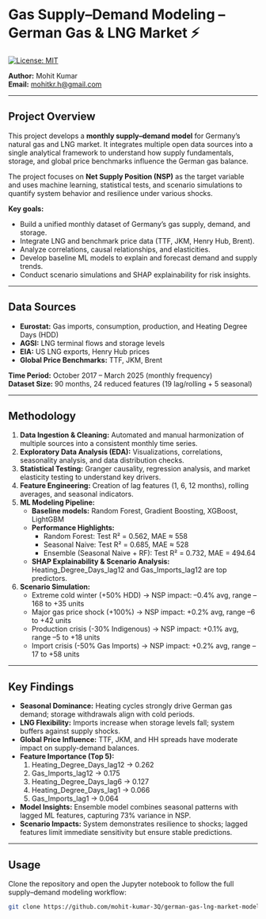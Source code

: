 # Gas Supply–Demand Modeling – German Gas & LNG Market ⚡

[![License: MIT](https://img.shields.io/badge/License-MIT-yellow.svg)](https://opensource.org/licenses/MIT)

**Author:** Mohit Kumar  
**Email:** mohitkr.h@gmail.com  

---

## Project Overview

This project develops a **monthly supply–demand model** for Germany’s natural gas and LNG market. It integrates multiple open data sources into a single analytical framework to understand how supply fundamentals, storage, and global price benchmarks influence the German gas balance.

The project focuses on **Net Supply Position (NSP)** as the target variable and uses machine learning, statistical tests, and scenario simulations to quantify system behavior and resilience under various shocks.

**Key goals:**
- Build a unified monthly dataset of Germany’s gas supply, demand, and storage.
- Integrate LNG and benchmark price data (TTF, JKM, Henry Hub, Brent).
- Analyze correlations, causal relationships, and elasticities.
- Develop baseline ML models to explain and forecast demand and supply trends.
- Conduct scenario simulations and SHAP explainability for risk insights.

---

## Data Sources

- **Eurostat:** Gas imports, consumption, production, and Heating Degree Days (HDD)  
- **AGSI:** LNG terminal flows and storage levels  
- **EIA:** US LNG exports, Henry Hub prices  
- **Global Price Benchmarks:** TTF, JKM, Brent   

**Time Period:** October 2017 – March 2025 (monthly frequency)  
**Dataset Size:** 90 months, 24 reduced features (19 lag/rolling + 5 seasonal)  

---

## Methodology

1. **Data Ingestion & Cleaning:** Automated and manual harmonization of multiple sources into a consistent monthly time series.  
2. **Exploratory Data Analysis (EDA):** Visualizations, correlations, seasonality analysis, and data distribution checks.  
3. **Statistical Testing:** Granger causality, regression analysis, and market elasticity testing to understand key drivers.  
4. **Feature Engineering:** Creation of lag features (1, 6, 12 months), rolling averages, and seasonal indicators.  
5. **ML Modeling Pipeline:**  
   - **Baseline models:** Random Forest, Gradient Boosting, XGBoost, LightGBM  
   - **Performance Highlights:**  
     - Random Forest: Test R² = 0.562, MAE ≈ 558  
     - Seasonal Naive: Test R² = 0.685, MAE ≈ 528  
     - Ensemble (Seasonal Naive + RF): Test R² = 0.732, MAE = 494.64  
   - **SHAP Explainability & Scenario Analysis:** Heating_Degree_Days_lag12 and Gas_Imports_lag12 are top predictors.  
6. **Scenario Simulation:**  
   - Extreme cold winter (+50% HDD) → NSP impact: –0.4% avg, range –168 to +35 units  
   - Major gas price shock (+100%) → NSP impact: +0.2% avg, range –6 to +42 units  
   - Production crisis (-30% Indigenous) → NSP impact: +0.1% avg, range –5 to +18 units  
   - Import crisis (-50% Gas Imports) → NSP impact: +0.2% avg, range –17 to +58 units  

---

## Key Findings

- **Seasonal Dominance:** Heating cycles strongly drive German gas demand; storage withdrawals align with cold periods.  
- **LNG Flexibility:** Imports increase when storage levels fall; system buffers against supply shocks.  
- **Global Price Influence:** TTF, JKM, and HH spreads have moderate impact on supply-demand balances.  
- **Feature Importance (Top 5):**  
  1. Heating_Degree_Days_lag12 → 0.262  
  2. Gas_Imports_lag12 → 0.175  
  3. Heating_Degree_Days_lag6 → 0.127  
  4. Heating_Degree_Days_lag1 → 0.066  
  5. Gas_Imports_lag1 → 0.064  
- **Model Insights:** Ensemble model combines seasonal patterns with lagged ML features, capturing 73% variance in NSP.  
- **Scenario Impacts:** System demonstrates resilience to shocks; lagged features limit immediate sensitivity but ensure stable predictions.  

---

## Usage

Clone the repository and open the Jupyter notebook to follow the full supply–demand modeling workflow:

```bash
git clone https://github.com/mohit-kumar-3Q/german-gas-lng-market-model.git
